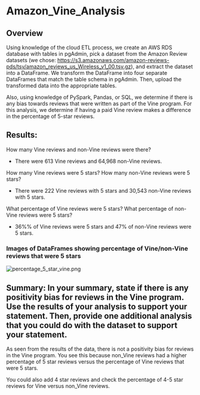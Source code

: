 # Amazon_Vine_Analysis

## Overview 

Using knowledge of the cloud ETL process, we create an AWS RDS database with tables in pgAdmin, pick a dataset from the Amazon Review datasets (we chose: https://s3.amazonaws.com/amazon-reviews-pds/tsv/amazon_reviews_us_Wireless_v1_00.tsv.gz), and extract the dataset into a DataFrame. We transform the DataFrame into four separate DataFrames that match the table schema in pgAdmin. Then, upload the transformed data into the appropriate tables.

Also, using knowledge of PySpark, Pandas, or SQL, we determine if there is any bias towards reviews that were written as part of the Vine program. For this analysis, we determine if having a paid Vine review makes a difference in the percentage of 5-star reviews.

## Results:

How many Vine reviews and non-Vine reviews were there?

- There were 613 Vine reviews and 64,968 non-Vine reviews.

How many Vine reviews were 5 stars? How many non-Vine reviews were 5 stars?

- There were 222 Vine reviews with 5 stars and 30,543 non-Vine reviews with 5 stars.

What percentage of Vine reviews were 5 stars? What percentage of non-Vine reviews were 5 stars?

- 36%% of Vine reviews were 5 stars and 47% of non-Vine reviews were 5 stars.

### Images of DataFrames showing percentage of Vine/non-Vine reviews that were 5 stars

![percentage_5_star_vine.png](https://github.com/alexhuynh0530/Amazon_Vine_Analysis/blob/main/Screenshots/percentage_5_star_vine.png)

## Summary: In your summary, state if there is any positivity bias for reviews in the Vine program. Use the results of your analysis to support your statement. Then, provide one additional analysis that you could do with the dataset to support your statement.

As seen from the results of the data, there is not a positivity bias for reviews in the Vine program. You see this because non_Vine reviews had a higher percentage of 5 star reviews versus the percentage of Vine reviews that were 5 stars.

You could also add 4 star reviews and check the percentage of 4-5 star reviews for Vine versus non_Vine reviews.
